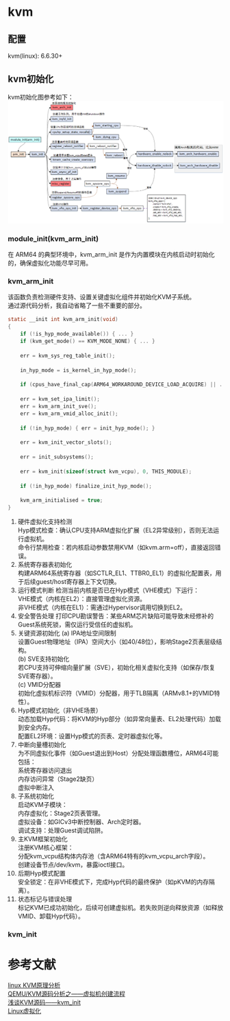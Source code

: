 # kvm
## 配置
kvm(linux): 6.6.30+

## kvm初始化
kvm初始化图参考如下：  
![kvm初始化](/picture/kvm_init.png)

### module_init(kvm_arm_init)
在 ARM64 的典型环境中，kvm_arm_init 是作为内置模块在内核启动时初始化的，确保虚拟化功能尽早可用。  

### kvm_arm_init
该函数负责检测硬件支持、设置关键虚拟化组件并初始化KVM子系统。  
通过源代码分析，我自动省略了一些不重要的部分。
```c
static __init int kvm_arm_init(void)
{
    if (!is_hyp_mode_available()) { ... }
    if (kvm_get_mode() == KVM_MODE_NONE) { ... }                             (1)

    err = kvm_sys_reg_table_init();                                          (2)

    in_hyp_mode = is_kernel_in_hyp_mode();                                   (3)

    if (cpus_have_final_cap(ARM64_WORKAROUND_DEVICE_LOAD_ACQUIRE) || ...)    (4)

    err = kvm_set_ipa_limit();                                              
    err = kvm_arm_init_sve();                                                
    err = kvm_arm_vmid_alloc_init();                                         (5)

    if (!in_hyp_mode) { err = init_hyp_mode(); }                             (6)

    err = kvm_init_vector_slots();                                           (7)

    err = init_subsystems();                                                 (8)

    err = kvm_init(sizeof(struct kvm_vcpu), 0, THIS_MODULE);                 (9)

    if (!in_hyp_mode) finalize_init_hyp_mode();                              (10)

    kvm_arm_initialised = true;                                              (11)
}
```
1. 硬件虚拟化支持检测  
Hyp模式检查：确认CPU支持ARM虚拟化扩展（EL2异常级别），否则无法运行虚拟机。  
命令行禁用检查：若内核启动参数禁用KVM（如kvm.arm=off），直接返回错误。 
2. 系统寄存器表初始化  
构建ARM64系统寄存器（如SCTLR_EL1、TTBR0_EL1）的虚拟化配置表，用于后续guest/host寄存器上下文切换。
3. 运行模式判断
检测当前内核是否已在Hyp模式（VHE模式）下运行：  
VHE模式（内核在EL2）：直接管理虚拟化资源。  
非VHE模式（内核在EL1）：需通过Hypervisor调用切换到EL2。  
4. 安全警告处理
打印CPU勘误警告：某些ARM芯片缺陷可能导致未经修补的Guest系统死锁，需仅运行受信任的虚拟机。
5. 关键资源初始化
(a) IPA地址空间限制  
设置Guest物理地址（IPA）空间大小（如40/48位），影响Stage2页表层级结构。  
(b) SVE支持初始化    
若CPU支持可伸缩向量扩展（SVE），初始化相关虚拟化支持（如保存/恢复SVE寄存器）。  
(c) VMID分配器   
初始化虚拟机标识符（VMID）分配器，用于TLB隔离（ARMv8.1+的VMID特性）。  
6. Hyp模式初始化（非VHE场景）  
动态加载Hyp代码：将KVM的Hyp部分（如异常向量表、EL2处理代码）加载到安全内存。  
配置EL2环境：设置Hyp模式的页表、定时器虚拟化等。  
7. 中断向量槽初始化  
为不同虚拟化事件（如Guest退出到Host）分配处理函数槽位，ARM64可能包括：  
系统寄存器访问退出  
内存访问异常（Stage2缺页）  
虚拟中断注入  
8. 子系统初始化  
启动KVM子模块：  
内存虚拟化：Stage2页表管理。  
虚拟设备：如GICv3中断控制器、Arch定时器。  
调试支持：处理Guest调试陷阱。  
9. 主KVM框架初始化  
注册KVM核心框架：  
分配kvm_vcpu结构体内存池（含ARM64特有的kvm_vcpu_arch字段）。  
创建设备节点/dev/kvm，暴露ioctl接口。  
10.    后期Hyp模式配置  
安全锁定：在非VHE模式下，完成Hyp代码的最终保护（如pKVM的内存隔离）。  
11.   状态标记与错误处理  
标记KVM已成功初始化，后续可创建虚拟机。若失败则逆向释放资源（如释放VMID、卸载Hyp代码）。  

### kvm_init






# 参考文献
[linux KVM原理分析](https://zhuanlan.zhihu.com/p/1923765014822643341)  
[QEMU/KVM源码分析之——虚拟机创建流程 ](https://leo-hou.github.io/2022/03/13/QEMU-KVM%E6%BA%90%E7%A0%81%E5%88%86%E6%9E%90%E4%B9%8B%E2%80%94%E2%80%94%E8%99%9A%E6%8B%9F%E6%9C%BA%E5%88%9B%E5%BB%BA%E6%B5%81%E7%A8%8B/)  
[浅谈KVM源码——kvm_init](https://zhuanlan.zhihu.com/p/549823413)  
[Linux虚拟化](https://www.cnblogs.com/LoyenWang/category/1828942.html) 